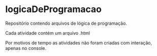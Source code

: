 # logicaDeProgramacao
Repositório contendo arquivos de lógica de programação.


Cada atividade contém um arquivo .html

Por motivos de tempo as atividades não foram criadas com interação, apenas no console.
